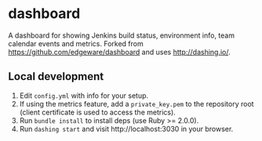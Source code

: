 # dashboard

A dashboard for showing Jenkins build status, environment info, team calendar
events and metrics. Forked from https://github.com/edgeware/dashboard and uses
http://dashing.io/.

## Local development

 1. Edit `config.yml` with info for your setup.
 2. If using the metrics feature, add a `private_key.pem` to the repository
    root (client certificate is used to access the metrics).
 3. Run `bundle install` to install deps (use Ruby >= 2.0.0).
 4. Run `dashing start` and visit http://localhost:3030 in your browser.

